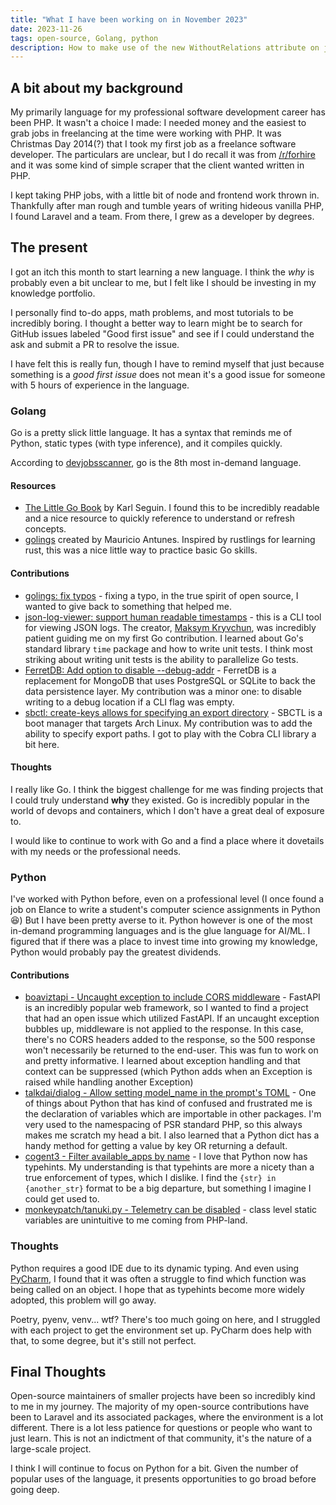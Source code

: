 ```yaml
---
title: "What I have been working on in November 2023"
date: 2023-11-26
tags: open-source, Golang, python
description: How to make use of the new WithoutRelations attribute on jobs and events.
---
```


## A bit about my background

My primarily language for my professional software development career has been PHP. It wasn't a choice I made: I needed money and the easiest to grab jobs in freelancing at the time
were working with PHP. It was Christmas Day 2014(?) that I took my first job as a freelance software developer.
The particulars are unclear, but I do recall it was from [/r/forhire](https://www.reddit.com/r/forhire/) and it was some kind of simple scraper that the client wanted written in PHP.

I kept taking PHP jobs, with a little bit of node and frontend work thrown in. Thankfully after man rough and tumble years of writing hideous vanilla PHP, I found Laravel and a team. From there, I grew as a developer by degrees.

## The present
I got an itch this month to start learning a new language. I think the _why_ is probably even a bit unclear to me, but I felt like I should be investing in my knowledge portfolio.

I personally find to-do apps, math problems, and most tutorials to be incredibly boring.  I thought a better way to learn might be to search for GitHub issues labeled "Good first issue" and see if I could understand the ask and submit a PR to resolve the issue.

I have felt this is really fun, though I have to remind myself that just because something is a _good first issue_ does not mean it's a good issue for someone with 5 hours of experience in the language.


### Golang
Go is a pretty slick little language. It has a syntax that reminds me of Python, static types (with type inference), and it compiles quickly.

According to [devjobsscanner](https://www.devjobsscanner.com/blog/top-8-most-demanded-programming-languages/), go is the 8th most in-demand language.

#### Resources
* [The Little Go Book](https://www.openmymind.net/assets/go/go.pdf) by Karl Seguin. I found this to be incredibly readable and a nice resource to quickly reference to understand or refresh concepts.
* [golings](https://github.com/mauricioabreu/golings) created by Mauricio Antunes. Inspired by rustlings for learning rust, this was a nice little way to practice basic Go skills.

#### Contributions
* [golings: fix typos](https://github.com/mauricioabreu/golings/pull/15) - fixing a typo, in the true spirit of open source, I wanted to give back to something that helped me.
* [json-log-viewer: support human readable timestamps](https://github.com/hedhyw/json-log-viewer/pull/38) - this is a CLI tool for viewing JSON logs. The creator, [Maksym Kryvchun](https://github.com/hedhyw), was incredibly patient guiding me on my first Go contribution. I learned about Go's standard library `time` package and how to write unit tests. I think most striking about writing unit tests is the ability to parallelize Go tests.
* [FerretDB: Add option to disable --debug-addr](https://github.com/FerretDB/FerretDB/pull/3698) - FerretDB is a replacement for MongoDB that uses PostgreSQL or SQLite to back the data persistence layer. My contribution was a minor one: to disable writing to a debug location if a CLI flag was empty.
* [sbctl: create-keys allows for specifying an export directory](https://github.com/Foxboron/sbctl/pull/259) - SBCTL is a boot manager that targets Arch Linux. My contribution was to add the ability to specify export paths. I got to play with the Cobra CLI library a bit here.

#### Thoughts
I really like Go. I think the biggest challenge for me was finding projects that I could truly understand **why** they existed. Go is incredibly popular in the world of devops and containers, which I don't have a great deal of exposure to.

I would like to continue to work with Go and a find a place where it dovetails with my needs or the professional needs.


### Python
I've worked with Python before, even on a professional level (I once found a job on Elance to write a student's computer science assignments in Python 😆)
But I have been pretty averse to it. Python however is one of the most in-demand programming languages and is the glue language for AI/ML. I figured that if there
was a place to invest time into growing my knowledge, Python would probably pay the greatest dividends.

#### Contributions
* [boaviztapi - Uncaught exception to include CORS middleware](https://github.com/Boavizta/boaviztapi/pull/243) - FastAPI is an incredibly popular web framework, so I wanted to find a project that had an open issue which utilized FastAPI. If an uncaught exception bubbles up, middleware is not applied to the response. In this case, there's no CORS headers added to the response, so the 500 response won't necessarily be returned to the end-user. This was fun to work on and pretty informative. I learned about exception handling and that context can be suppressed (which Python adds when an Exception is raised while handling another Exception)
* [talkdai/dialog - Allow setting model_name in the prompt's TOML](https://github.com/talkdai/dialog/pull/51/files) - One of things about Python that has kind of confused and frustrated me is the declaration of variables which are importable in other packages. I'm very used to the namespacing of PSR standard PHP, so this always makes me scratch my head a bit. I also learned that a Python dict has a handy method for getting a value by key OR returning a default.
* [cogent3 - Filter available_apps by name](https://github.com/cogent3/cogent3/pull/1637/files) - I love that Python now has typehints. My understanding is that typehints are more a nicety than a true enforcement of types, which I dislike. I find the `{str} in {another_str}` format to be a big departure, but something I imagine I could get used to.
* [monkeypatch/tanuki.py - Telemetry can be disabled](https://github.com/monkeypatch/tanuki.py/pull/90) - class level static variables are unintuitive to me coming from PHP-land.

### Thoughts
Python requires a good IDE due to its dynamic typing. And even using [PyCharm](https://www.jetbrains.com/pycharm/), I found that it was often a struggle to find which function was being called on an object. I hope that as typehints become more widely adopted, this problem will go away.

Poetry, pyenv, venv... wtf? There's too much going on here, and I struggled with each project to get the environment set up. PyCharm does help with that, to some degree, but it's still not perfect.


## Final Thoughts
Open-source maintainers of smaller projects have been so incredibly kind to me in my journey.
The majority of my open-source contributions have been to Laravel and its associated packages, where the environment is a lot different.
There is a lot less patience for questions or people who want to just learn. This is not an indictment of that community, it's the nature of a large-scale project.

I think I will continue to focus on Python for a bit. Given the number of popular uses of the language, it presents opportunities to go broad before going deep.
